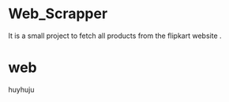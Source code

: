 # Web_Scrapper
It is a small project to fetch all products from the flipkart website .
# web
huyhuju
